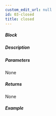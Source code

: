 ```yaml
---
custom_edit_url: null
id: 03-closed
title: closed
---
```


##### Block

<!-- image -->

##### Description

<!-- description -->

##### Parameters

None <!-- image -->

##### Returns

None

##### Example

<!-- image -->
